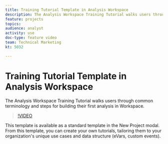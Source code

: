 ```yaml
---
title: Training Tutorial Template in Analysis Workspace
description: The Analysis Workspace Training Tutorial walks users through common terminology and steps for building their first analysis in Workspace. 
feature: projects
topics: 
audience: analyst
activity: use
doc-type: feature video
team: Technical Marketing
kt: 5032

---
```


# Training Tutorial Template in Analysis Workspace

The Analysis Workspace Training Tutorial walks users through common terminology and steps for building their first analysis in Workspace.

>[!VIDEO](https://video.tv.adobe.com/v/33773/?quality=12)

This template is available as a standard template in the New Project modal. From this template, you can create your own tutorials, tailoring them to your organization's unique use cases and data structure (eVars, custom events).

